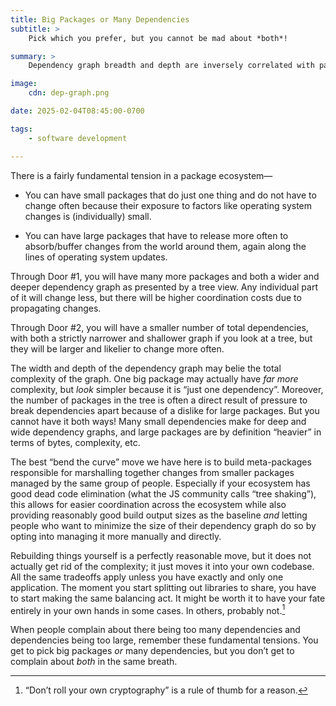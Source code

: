 ```yaml
---
title: Big Packages or Many Dependencies
subtitle: >
    Pick which you prefer, but you cannot be mad about *both*!

summary: >
    Dependency graph breadth and depth are inversely correlated with package size; vendoring and authoring yourself don’t change this. Pick your poison!

image:
    cdn: dep-graph.png

date: 2025-02-04T08:45:00-0700

tags:
    - software development

---
```


There is a fairly fundamental tension in a package ecosystem—

- You can have small packages that do just one thing and do not have to change often because their exposure to factors like operating system changes is (individually) small.

- You can have large packages that have to release more often to absorb/buffer changes from the world around them, again along the lines of operating system updates.

Through Door #1, you will have many more packages and both a wider and deeper dependency graph as presented by a tree view. Any individual part of it will change less, but there will be higher coordination costs due to propagating changes.

Through Door #2, you will have a smaller number of total dependencies, with both a strictly narrower and shallower graph if you look at a tree, but they will be larger and likelier to change more often.

The width and depth of the dependency graph may belie the total complexity of the graph. One big package may actually have *far more* complexity, but *look* simpler because it is “just one dependency”. Moreover, the number of packages in the tree is often a direct result of pressure to break dependencies apart because of a dislike for large packages. But you cannot have it both ways! Many small dependencies make for deep and wide dependency graphs, and large packages are by definition “heavier” in terms of bytes, complexity, etc.

The best “bend the curve” move we have here is to build meta-packages responsible for marshalling together changes from smaller packages managed by the same group of people. Especially if your ecosystem has good dead code elimination (what the <abbr>JS</abbr> community calls “tree shaking”), this allows for easier coordination across the ecosystem while also providing reasonably good build output sizes as the baseline *and* letting people who want to minimize the size of their dependency graph do so by opting into managing it more manually and directly.

Rebuilding things yourself is a perfectly reasonable move, but it does not actually get rid of the complexity; it just moves it into your own codebase. All the same tradeoffs apply unless you have exactly and only one application. The moment you start splitting out libraries to share, you have to start making the same balancing act. It might be worth it to have your fate entirely in your own hands in some cases. In others, probably not.[^crypto]

When people complain about there being too many dependencies and dependencies being too large, remember these fundamental tensions. You get to pick big packages *or* many dependencies, but you don’t get to complain about *both* in the same breath.

[^crypto]: “Don’t roll your own cryptography” is a rule of thumb for a reason.
